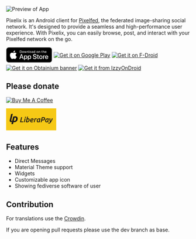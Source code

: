 ![Preview of App](https://github.com/daniebeler/pixelix/blob/59fa74d084bb78aea16d5a7ef5321b10bd8ff352/github-image.png)

Pixelix is an Android client for [Pixelfed](https://pixelfed.org/), the federated image-sharing social network.
It's designed to provide a seamless and high-performance user experience. With Pixelix, you can easily browse, post, and interact with your Pixelfed network on the go.


<a href="https://apps.apple.com/app/pixelix-a-pixelfed-client/id6743839819"><img alt="Get it on Google Play" src="appstorebadge.svg" height="42" align="middle"></a>
<a href="https://play.google.com/store/apps/details?id=com.daniebeler.pfpixelix"><img alt="Get it on Google Play" src="https://play.google.com/intl/en_us/badges/static/images/badges/en_badge_web_generic.png" height="60" align="middle"></a>
<a href="https://f-droid.org/packages/com.daniebeler.pfpixelix"><img alt="Get it on F-Droid" src="https://fdroid.gitlab.io/artwork/badge/get-it-on.png" height="60" align="middle"></a>
<a href="https://github.com/ImranR98/Obtainium/releases"><img alt="Get it on Obtainium banner" src="https://github.com/user-attachments/assets/58fd5f7e-8136-4e92-a462-c7977e119602" height="40" align="middle"/></a>
<a href="https://apt.izzysoft.de/fdroid/index/apk/com.daniebeler.pfpixelix"><img src="https://gitlab.com/IzzyOnDroid/repo/-/raw/master/assets/IzzyOnDroid.png" alt="Get it from IzzyOnDroid" height="60" align="middle"></a>

## Please donate

<a href="https://www.buymeacoffee.com/daniebeler" target="_blank"><img src="https://cdn.buymeacoffee.com/buttons/v2/default-yellow.png" alt="Buy Me A Coffee" style="height: 60px !important;width: 217px !important;" ></a>

<a href="https://en.liberapay.com/pixelix/" target="_blank"><img src="https://github.com/liberapay/liberapay.com/blob/master/www/assets/liberapay/logo-v2_black-on-yellow.svg" alt="Liberapay" style="height: 60px !important;"></a>

## Features
* Direct Messages
* Material Theme support
* Widgets
* Customizable app icon
* Showing fediverse software of user

## Contribution
For translations use the [Crowdin](https://crowdin.com/project/pixelix).

If you are opening pull requests please use the dev branch as base.

